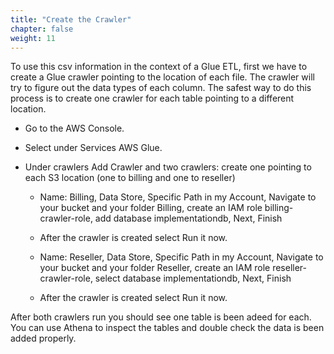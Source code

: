```yaml
---
title: "Create the Crawler"
chapter: false
weight: 11 
---
```


To use this csv information in the context of a Glue ETL, first we have to create a Glue crawler pointing to the location of each file. The crawler will try to figure out the data types of each column. The safest way to do this process is to create one crawler for each table pointing to a different location.

* Go to the AWS Console.
* Select under Services AWS Glue.
* Under crawlers Add Crawler and two crawlers: create one pointing to each S3 location (one to billing and one to reseller)

    * Name: Billing, Data Store, Specific Path in my Account, Navigate to your bucket and your folder Billing, create an IAM role billing-crawler-role, add database implementationdb, Next, Finish

    * After the crawler is created select Run it now.

    *  Name: Reseller, Data Store, Specific Path in my Account, Navigate to your bucket and your folder Reseller, create an IAM role reseller-crawler-role, select database implementationdb, Next, Finish

    *  After the crawler is created select Run it now.

After both crawlers run you should see one table is been adeed for each. You can use Athena to inspect the tables and double check the data is been added properly.

